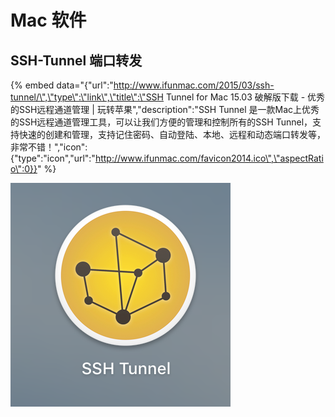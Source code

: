 # Mac 软件

## SSH-Tunnel 端口转发

{% embed data="{\"url\":\"http://www.ifunmac.com/2015/03/ssh-tunnel/\",\"type\":\"link\",\"title\":\"SSH Tunnel for Mac 15.03 破解版下载 - 优秀的SSH远程通道管理 \| 玩转苹果\",\"description\":\"SSH Tunnel 是一款Mac上优秀的SSH远程通道管理工具，可以让我们方便的管理和控制所有的SSH Tunnel，支持快速的创建和管理，支持记住密码、自动登陆、本地、远程和动态端口转发等，非常不错！\",\"icon\":{\"type\":\"icon\",\"url\":\"http://www.ifunmac.com/favicon2014.ico\",\"aspectRatio\":0}}" %}



![](.gitbook/assets/image%20%285%29.png)

